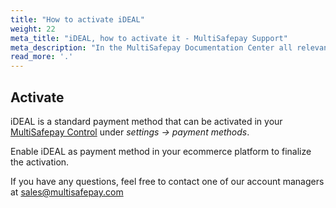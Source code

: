 ```yaml
---
title: "How to activate iDEAL"
weight: 22
meta_title: "iDEAL, how to activate it - MultiSafepay Support"
meta_description: "In the MultiSafepay Documentation Center all relevant information regarding our Plugins and API. As well as Support pages for Payment Method, Tools and General Questions. You can also find the contact details of our Support Team and Integration Team."
read_more: '.'
---
```

## Activate
iDEAL is a standard payment method that can be activated in your [MultiSafepay Control](https://merchant.multisafepay.com) under _settings -> payment methods_. 

Enable iDEAL as payment method in your ecommerce platform to finalize the activation.

If you have any questions, feel free to contact one of our account managers at <sales@multisafepay.com>
